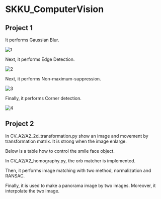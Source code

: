 # SKKU_ComputerVision

## Project 1

It performs Gaussian Blur.

![1](https://user-images.githubusercontent.com/43103079/71712110-25cd7900-2e47-11ea-9ece-7c4b84a2f809.png)

Next, it performs Edge Detection.

![2](https://user-images.githubusercontent.com/43103079/71712984-089aa980-2e4b-11ea-8a16-c574f234579e.png)

Next, it performs Non-maximum-suppression.


![3](https://user-images.githubusercontent.com/43103079/71712985-089aa980-2e4b-11ea-988d-b6719ec87c32.png)

Finally, it performs Corner detection.

![4](https://user-images.githubusercontent.com/43103079/71712986-089aa980-2e4b-11ea-8e33-614bf9931564.png)



## Project 2

In CV_A2/A2_2d_transformation.py show an image and movement by transformation matrix. It is strong when the image enlarge. 

Below is a table how to control the smile face object.

In CV_A2/A2_homography.py, the orb matcher is implemented. 

Then, it performs image matching with two method, normalization and RANSAC.


Finally, it is used to make a panorama image by two images. Moreover, it interpolate the two image.
